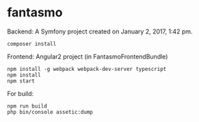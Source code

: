 fantasmo
====

Backend: A Symfony project created on January 2, 2017, 1:42 pm.

```
composer install
```

Frontend: Angular2 project (in FantasmoFrontendBundle)

```
npm install -g webpack webpack-dev-server typescript
npm install
npm start
```

For build:

```
npm run build
php bin/console assetic:dump
```